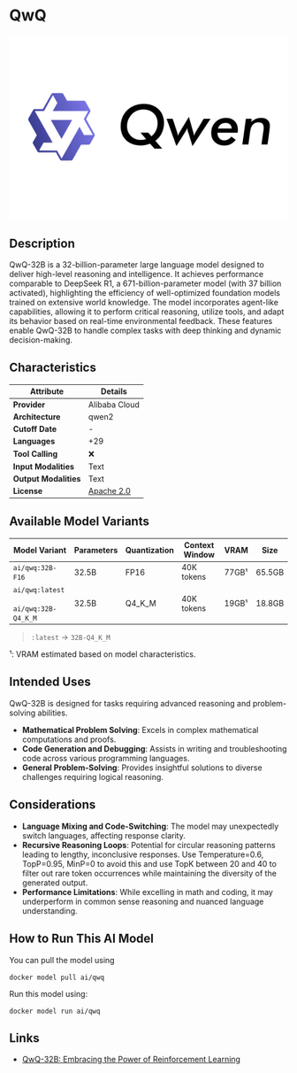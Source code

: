 # QwQ

![logo](https://github.com/docker/model-cards/raw/refs/heads/main/logos/qwen-280x184-overview@2x.svg)

## Description
QwQ-32B is a 32-billion-parameter large language model designed to deliver high-level reasoning and intelligence. It achieves performance comparable to DeepSeek R1, a 671-billion-parameter model (with 37 billion activated), highlighting the efficiency of well-optimized foundation models trained on extensive world knowledge.
The model incorporates agent-like capabilities, allowing it to perform critical reasoning, utilize tools, and adapt its behavior based on real-time environmental feedback. These features enable QwQ-32B to handle complex tasks with deep thinking and dynamic decision-making.

## Characteristics

| Attribute             | Details            |
|---------------------- |--------------------|
| **Provider**          | Alibaba Cloud      |
| **Architecture**      | qwen2              |
| **Cutoff Date**       | -                  |
| **Languages**         | +29                |
| **Tool Calling**      | ❌                 |
| **Input Modalities**  | Text               |
| **Output Modalities** | Text               |
| **License**           | [Apache 2.0](https://github.com/QwenLM/QwQ/blob/main/LICENSE)|

## Available Model Variants

| Model Variant                              | Parameters | Quantization | Context Window | VRAM    | Size  | 
|--------------------------------------------|------------|--------------|----------------|---------|-------|
| `ai/qwq:32B-F16`                           | 32.5B      | FP16         | 40K tokens     | 77GB¹   | 65.5GB|
| `ai/qwq:latest`<br><br>`ai/qwq:32B-Q4_K_M` | 32.5B      | Q4_K_M       | 40K tokens     | 19GB¹   | 18.8GB|

> `:latest` → `32B-Q4_K_M`

¹: VRAM estimated based on model characteristics.

## Intended Uses

QwQ-32B is designed for tasks requiring advanced reasoning and problem-solving abilities.

- **Mathematical Problem Solving**: Excels in complex mathematical computations and proofs.
- **Code Generation and Debugging**: Assists in writing and troubleshooting code across various programming languages.
- **General Problem-Solving**: Provides insightful solutions to diverse challenges requiring logical reasoning.

## Considerations

- **Language Mixing and Code-Switching**: The model may unexpectedly switch languages, affecting response clarity. 
- **Recursive Reasoning Loops**: Potential for circular reasoning patterns leading to lengthy, inconclusive responses. Use Temperature=0.6, TopP=0.95, MinP=0 to avoid this and use TopK between 20 and 40 to filter out rare token occurrences while maintaining the diversity of the generated output.
- **Performance Limitations**: While excelling in math and coding, it may underperform in common sense reasoning and nuanced language understanding.

## How to Run This AI Model

You can pull the model using
```
docker model pull ai/qwq
```

Run this model using:
```
docker model run ai/qwq
```


## Links
- [QwQ-32B: Embracing the Power of Reinforcement Learning](https://qwenlm.github.io/blog/qwq-32b/)
